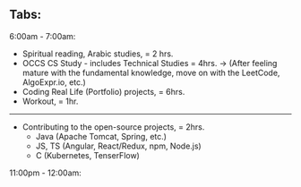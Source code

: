 


## Tabs:

6:00am - 7:00am:

- Spiritual reading, Arabic studies, = 2 hrs. 
- OCCS CS Study - includes Technical Studies = 4hrs.
	-> (After feeling mature with the fundamental knowledge, move on with the LeetCode, AlgoExpr.io, etc.)
- Coding Real Life (Portfolio) projects, = 6hrs.
- Workout, = 1hr.
---
- Contributing to the open-source projects, = 2hrs. 
	- Java (Apache Tomcat, Spring, etc.)
	- JS, TS (Angular, React/Redux, npm, Node.js)
	- C (Kubernetes, TenserFlow)

11:00pm - 12:00am:
